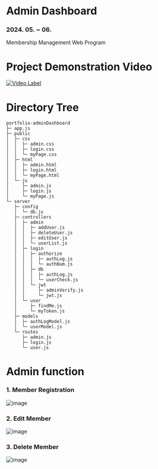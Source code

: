 # Admin Dashboard
### 2024. 05. ~ 06.
Membership Management Web Program

# Project Demonstration Video
[![Video Label](http://img.youtube.com/vi/Bs_LhABboCw/0.jpg)](https://youtu.be/Bs_LhABboCw)

# Directory Tree
```
portfolio-adminDashboard
├─ app.js
├─ public
│  ├─ css
│  │  ├─ admin.css
│  │  ├─ login.css
│  │  └─ myPage.css
│  ├─ html
│  │  ├─ admin.html
│  │  ├─ login.html
│  │  └─ myPage.html
│  └─ js
│     ├─ admin.js
│     ├─ login.js
│     └─ myPage.js
└─ server
   ├─ config
   │  └─ db.js
   ├─ controllers
   │  ├─ admin
   │  │  ├─ addUser.js
   │  │  ├─ deleteUser.js
   │  │  ├─ editUser.js
   │  │  └─ userList.js
   │  ├─ login
   │  │  ├─ authorize
   │  │  │  ├─ authLog.js
   │  │  │  └─ authNum.js
   │  │  ├─ db
   │  │  │  ├─ authLog.js
   │  │  │  └─ userCheck.js
   │  │  └─ jwt
   │  │     ├─ adminVerify.js
   │  │     └─ jwt.js
   │  └─ user
   │     ├─ findMe.js
   │     └─ myToken.js
   ├─ models
   │  ├─ authLogModel.js
   │  └─ userModel.js
   └─ routes
      ├─ admin.js
      ├─ login.js
      └─ user.js

```

# Admin function
### 1. Member Registration
![image](https://github.com/dnslfkrh/portfolio-adminDashboard/assets/140808035/c26593bc-0e4e-42e5-acea-17cfe8a05e1f)

### 2. Edit Member
![image](https://github.com/dnslfkrh/portfolio-adminDashboard/assets/140808035/ea7c20b8-b1a5-4fca-9607-5efd08c23243)

### 3. Delete Member
![image](https://github.com/dnslfkrh/portfolio-adminDashboard/assets/140808035/5fec69dc-d17b-42e4-b40e-de6f07bfa7b1)
